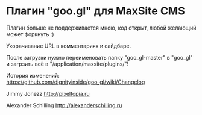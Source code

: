 Плагин "goo.gl" для MaxSite CMS
===========================

Плагин больше не поддерживается мною, код открыт, любой желающий может форкнуть :)

Укорачивание URL в комментариях и сайдбаре.

После загрузки нужно переименовать папку "goo_gl-master" в "goo_gl" и загрзить всё в "/application/maxsite/plugins/"!

История изменений: https://github.com/dignityinside/goo_gl/wiki/Changelog

Jimmy Jonezz
http://pixeltopia.ru

Alexander Schilling
http://alexanderschilling.ru
